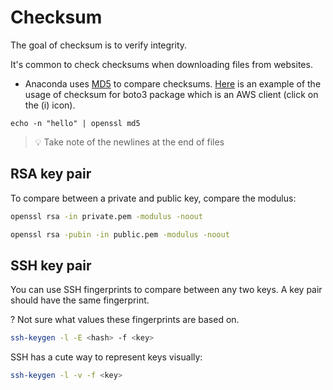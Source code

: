 # Checksum

The goal of checksum is to verify integrity.

It's common to check checksums when downloading files from websites.

* Anaconda uses [MD5](md5.md) to compare checksums. [Here](https://anaconda.org/conda-forge/boto3/files) is an example of the usage of checksum for boto3 package which is an AWS client (click on the (i) icon).

```
echo -n "hello" | openssl md5
```

> 💡 Take note of the newlines at the end of files

## RSA key pair

To compare between a private and public key, compare the modulus:

```bash
openssl rsa -in private.pem -modulus -noout
```

```bash
openssl rsa -pubin -in public.pem -modulus -noout
```

## SSH key pair

You can use SSH fingerprints to compare between any two keys. A key pair should have the same fingerprint.

? Not sure what values these fingerprints are based on.

```bash
ssh-keygen -l -E <hash> -f <key>
```

SSH has a cute way to represent keys visually:

```bash
ssh-keygen -l -v -f <key>
```
